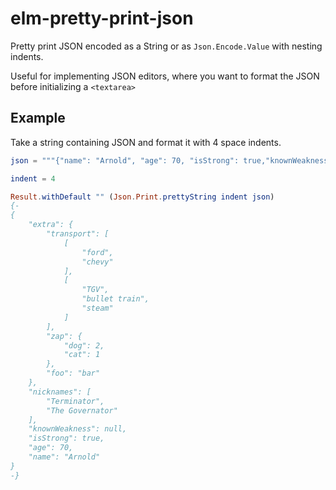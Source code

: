 # elm-pretty-print-json

Pretty print JSON encoded as a String or as `Json.Encode.Value` with nesting
indents.

Useful for implementing JSON editors, where you want to format the JSON before
initializing a `<textarea>`

## Example
Take a string containing JSON and format it with 4 space indents.
```elm
json = """{"name": "Arnold", "age": 70, "isStrong": true,"knownWeakness": null,"nicknames": ["Terminator", "The Governator"],"extra": {"foo": "bar","zap": {"cat": 1,"dog": 2},"transport": [[ "ford", "chevy" ],[ "TGV", "bullet train", "steam" ]]}}"""

indent = 4

Result.withDefault "" (Json.Print.prettyString indent json)
{-
{
    "extra": {
        "transport": [
            [
                "ford",
                "chevy"
            ],
            [
                "TGV",
                "bullet train",
                "steam"
            ]
        ],
        "zap": {
            "dog": 2,
            "cat": 1
        },
        "foo": "bar"
    },
    "nicknames": [
        "Terminator",
        "The Governator"
    ],
    "knownWeakness": null,
    "isStrong": true,
    "age": 70,
    "name": "Arnold"
}
-}
```
